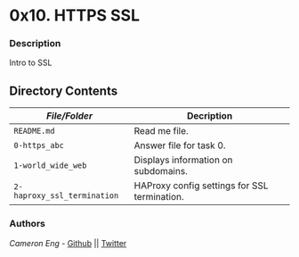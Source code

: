 # 0x10. HTTPS SSL
### Description
Intro to SSL

## Directory Contents

|   ***File/Folder***    |  **Decription**                       |
|---------------|---------------------------------------|
| `README.md` |  Read me file. |
| `0-https_abc` | Answer file for task 0. |
| `1-world_wide_web` | Displays information on subdomains. |
| `2-haproxy_ssl_termination` | HAProxy config settings for SSL termination. |

### Authors
*Cameron Eng* - [Github](https://github.com/c_eng/) || [Twitter](https://twitter.com/c33Eng)
